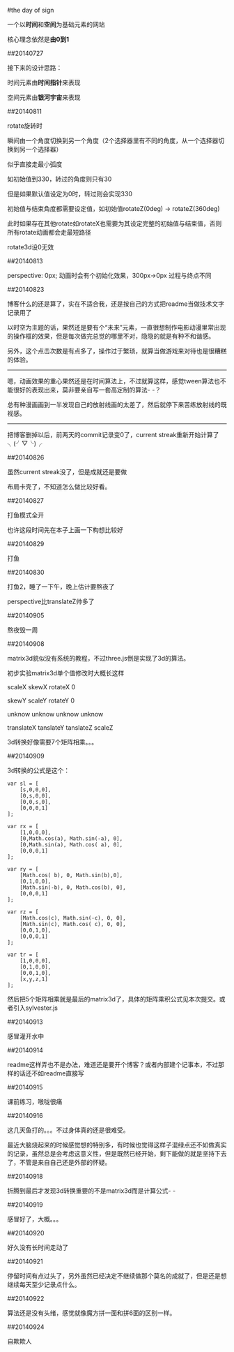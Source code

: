 #the day of sign

一个以**时间**和**空间**为基础元素的网站

核心理念依然是**由0到1**

##20140727

接下来的设计思路：

时间元素由**时间指针**来表现

空间元素由**银河宇宙**来表现

##20140811

rotate旋转时

瞬间由一个角度切换到另一个角度（2个选择器里有不同的角度，从一个选择器切换到另一个选择器）

似乎直接走最小弧度

如初始值到330，转过的角度则只有30

但是如果默认值设定为0时，转过则会实现330

初始值与结束角度都需要设定值，如初始值rotateZ(0deg) -> rotateZ(360deg)

此时如果存在其他rotate如rotateX也需要为其设定完整的初始值与结束值，否则所有rotate动画都会走最短路径

rotate3d设0无效

##20140813

perspective: 0px; 动画时会有个初始化效果，300px->0px 过程与终点不同

##20140823

博客什么的还是算了，实在不适合我，还是按自己的方式把readme当做技术文字记录用了

以时空为主题的话，果然还是要有个“未来”元素，一直很想制作电影动漫里常出现的操作框的效果，但是每次做完总觉的哪里不对，隐隐的就是有种不和谐感。

另外，这个点击次数是有点多了，操作过于繁琐，就算当做游戏来对待也是很糟糕的体验。

______
嗯，动画效果的重心果然还是在时间算法上，不过就算这样，感觉tween算法也不能很好的表现出来，莫非要亲自写一套高定制的算法- -？

总有种漫画画到一半发现自己的放射线画的太差了，然后就停下来苦练放射线的既视感。

______
把博客删掉以后，前两天的commit记录变0了，current streak重新开始计算了╮(╯▽╰)╭

##20140826

虽然current streak没了，但是成就还是要做

布局卡壳了，不知道怎么做比较好看。

##20140827

打鱼模式全开

也许这段时间先在本子上画一下构想比较好

##20140829

打鱼

##20140830

打鱼2，睡了一下午，晚上估计要熬夜了

perspective比translateZ帅多了

##20140905

熬夜毁一周

##20140908

matrix3d貌似没有系统的教程，不过three.js倒是实现了3d的算法。

初步实验matrix3d单个值修改时大概长这样

scaleX skewX  rotateX 0

skewY  scaleY rotateY 0

unknow unknow unknow  unknow

translateX tanslateY tanslateZ scaleZ

3d转换好像需要7个矩阵相乘。。。

##20140909

3d转换的公式是这个：

	var sl = [
		[s,0,0,0],
		[0,s,0,0],
		[0,0,s,0],
		[0,0,0,1]
	];

	var rx = [
		[1,0,0,0],
		[0,Math.cos(a), Math.sin(-a), 0],
		[0,Math.sin(a), Math.cos( a), 0],
		[0,0,0,1]
	];

	var ry = [
		[Math.cos( b), 0, Math.sin(b),0],
		[0,1,0,0],
		[Math.sin(-b), 0, Math.cos(b), 0],
		[0,0,0,1]
	];

	var rz = [
		[Math.cos(c), Math.sin(-c), 0, 0],
		[Math.sin(c), Math.cos( c), 0, 0],
		[0,0,1,0],
		[0,0,0,1]
	];

	var tr = [
		[1,0,0,0],
		[0,1,0,0],
		[0,0,1,0],
		[x,y,z,1]
	];

然后把5个矩阵相乘就是最后的matrix3d了，具体的矩阵乘积公式见本次提交。或者引入sylvester.js

##20140913

感冒灌开水中

##20140914

readme这样弄也不是办法，难道还是要开个博客？或者内部建个记事本，不过那样的话还不如readme直接写

##20140915

课前练习，喉咙很痛

##20140916

这几天鱼打的。。。不过身体真的还是很难受。

最近大脑烧起来的时候感觉想的特别多，有时候也觉得这样子混绿点还不如做真实的记录，虽然总是会考虑这意义性，但是既然已经开始，剩下能做的就是坚持下去了，不管是来自自己还是外部的怀疑。

##20140918

折腾到最后才发现3d转换重要的不是matrix3d而是计算公式- -

##20140919

感冒好了，大概。。。

##20140920

好久没有长时间走动了

##20140921

停留时间有点过头了，另外虽然已经决定不继续做那个莫名的成就了，但是还是想继续每天至少记录点什么。

##20140922

算法还是没有头绪，感觉就像魔方拼一面和拼6面的区别一样。

##20140924

自欺欺人
